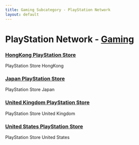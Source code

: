 ```yaml
---
title: Gaming Subcategory - PlayStation Network
layout: default
---
```


# PlayStation Network - [Gaming](../../category/gaming)

### [HongKong PlayStation Store](https://store.playstation.com/zh-hant-hk/)

PlayStation Store HongKong

### [Japan PlayStation Store](https://store.playstation.com/ja-jp/)

PlayStation Store Japan

### [United Kingdom PlayStation Store](https://store.playstation.com/en-gb/)

PlayStation Store United Kingdom

### [United States PlayStation Store](https://store.playstation.com/en-us/)

PlayStation Store United States
